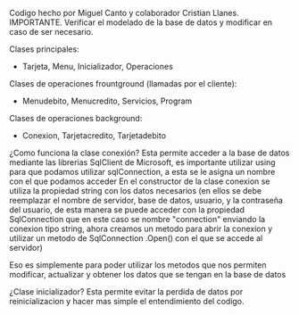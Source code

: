 Codigo hecho por Miguel Canto y colaborador Cristian Llanes.
IMPORTANTE. Verificar el modelado de la base de datos y modificar en caso de ser necesario.

Clases principales:
- Tarjeta, Menu, Inicializador, Operaciones

Clases de operaciones frountground (llamadas por el cliente):
- Menudebito, Menucredito, Servicios, Program

Clases de operaciones background:
- Conexion, Tarjetacredito, Tarjetadebito

¿Como funciona la clase conexión?
Esta permite acceder a la base de datos mediante las
librerias SqlClient de Microsoft, es importante utilizar
using para que podamos utilizar sqlConnection, a esta se 
le asigna un nombre con el que podamos acceder
En el constructor de la clase conexion se utiliza la propiedad string con los datos necesarios (en ellos se
debe reemplazar el nombre de servidor, base de datos,
usuario, y la contraseña del usuario, de esta manera 
se puede acceder con la propiedad SqlConnection que en
este caso se nombre "connection" enviando la conexion 
tipo string, ahora creamos un metodo para abrir la 
conexion y utilizar un metodo de SqlConnection 
.Open() con el que se accede al servidor)

Eso es simplemente para poder utilizar los metodos que 
nos permiten modificar, actualizar y obtener los datos
que se tengan en la base de datos

¿Clase inicializador? 
Esta permite evitar la perdida de datos por 
reinicializacion y hacer mas simple el entendimiento
del codigo.

